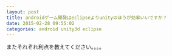 ```yaml
---
layout: post
title: androidゲーム開発はeclipseよりunityのほうが効率いいですか？
date: 2015-02-28 09:55:02
categories: android unity3d eclipse
---
```

<p>またそれぞれ利点を教えてください。。。。</p>

